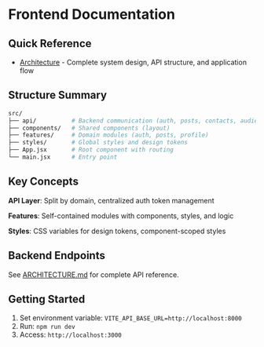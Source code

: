 # Frontend Documentation

## Quick Reference

- [Architecture](./ARCHITECTURE.md) - Complete system design, API structure, and application flow

## Structure Summary

```bash
src/
├── api/          # Backend communication (auth, posts, contacts, audiences)
├── components/   # Shared components (layout)
├── features/     # Domain modules (auth, posts, profile)
├── styles/       # Global styles and design tokens
├── App.jsx       # Root component with routing
└── main.jsx      # Entry point
```

## Key Concepts

**API Layer**: Split by domain, centralized auth token management

**Features**: Self-contained modules with components, styles, and logic

**Styles**: CSS variables for design tokens, component-scoped styles

## Backend Endpoints

See [ARCHITECTURE.md](./ARCHITECTURE.md#backend-communication) for complete API reference.

## Getting Started

1. Set environment variable: `VITE_API_BASE_URL=http://localhost:8000`
2. Run: `npm run dev`
3. Access: `http://localhost:3000`

